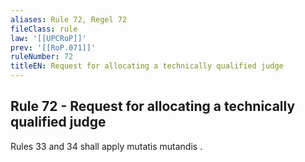 ```yaml
---
aliases: Rule 72, Regel 72
fileClass: rule
law: '[[UPCRoP]]'
prev: '[[RoP.071]]'
ruleNumber: 72
titleEN: Request for allocating a technically qualified judge
---
```


## Rule 72 - Request for allocating a technically qualified judge

Rules 33 and 34 shall apply mutatis mutandis .
